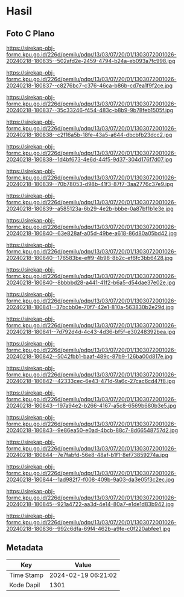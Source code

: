 # Hasil

## Foto C Plano

https://sirekap-obj-formc.kpu.go.id/226d/pemilu/pdpr/13/03/07/20/01/1303072001026-20240218-180835--502afd2e-2459-4794-b24a-eb093a7fc998.jpg

https://sirekap-obj-formc.kpu.go.id/226d/pemilu/pdpr/13/03/07/20/01/1303072001026-20240218-180837--c8276bc7-c376-46ca-b86b-cd7ea1f9f2ce.jpg

https://sirekap-obj-formc.kpu.go.id/226d/pemilu/pdpr/13/03/07/20/01/1303072001026-20240218-180837--35c33246-f454-483c-b8b9-9b78feb1505f.jpg

https://sirekap-obj-formc.kpu.go.id/226d/pemilu/pdpr/13/03/07/20/01/1303072001026-20240218-180838--c2f16a5b-18fe-43a5-a644-dbcbfb23dcc2.jpg

https://sirekap-obj-formc.kpu.go.id/226d/pemilu/pdpr/13/03/07/20/01/1303072001026-20240218-180838--1d4bf673-4e6d-44f5-9d37-304d176f7d07.jpg

https://sirekap-obj-formc.kpu.go.id/226d/pemilu/pdpr/13/03/07/20/01/1303072001026-20240218-180839--70b78053-d98b-41f3-87f7-3aa2776c37e9.jpg

https://sirekap-obj-formc.kpu.go.id/226d/pemilu/pdpr/13/03/07/20/01/1303072001026-20240218-180839--a585123a-6b29-4e2b-bbbe-0a87bf1b1e3e.jpg

https://sirekap-obj-formc.kpu.go.id/226d/pemilu/pdpr/13/03/07/20/01/1303072001026-20240218-180840--63e828af-a05d-49be-a618-86d80a05bd42.jpg

https://sirekap-obj-formc.kpu.go.id/226d/pemilu/pdpr/13/03/07/20/01/1303072001026-20240218-180840--176583be-eff9-4b98-8b2c-ef6fc3bb6428.jpg

https://sirekap-obj-formc.kpu.go.id/226d/pemilu/pdpr/13/03/07/20/01/1303072001026-20240218-180840--8bbbbd28-a441-41f2-b6a5-d54dae37e02e.jpg

https://sirekap-obj-formc.kpu.go.id/226d/pemilu/pdpr/13/03/07/20/01/1303072001026-20240218-180841--37bcbb0e-70f7-42e1-810a-563830b2e29d.jpg

https://sirekap-obj-formc.kpu.go.id/226d/pemilu/pdpr/13/03/07/20/01/1303072001026-20240218-180841--7d792d4d-4c43-4d36-bf5f-e30248392bea.jpg

https://sirekap-obj-formc.kpu.go.id/226d/pemilu/pdpr/13/03/07/20/01/1303072001026-20240218-180842--5042fbb1-baaf-489c-87b9-126ba00d817e.jpg

https://sirekap-obj-formc.kpu.go.id/226d/pemilu/pdpr/13/03/07/20/01/1303072001026-20240218-180842--42333cec-6e43-471d-9a6c-27cac6cd47f8.jpg

https://sirekap-obj-formc.kpu.go.id/226d/pemilu/pdpr/13/03/07/20/01/1303072001026-20240218-180843--197a94e2-b266-4167-a5c8-6569b680b3e5.jpg

https://sirekap-obj-formc.kpu.go.id/226d/pemilu/pdpr/13/03/07/20/01/1303072001026-20240218-180843--9e86ea50-e0ad-4bcb-88c7-8d66548757d2.jpg

https://sirekap-obj-formc.kpu.go.id/226d/pemilu/pdpr/13/03/07/20/01/1303072001026-20240218-180844--7e7fabfd-56e8-48af-b1f1-8ef73859274a.jpg

https://sirekap-obj-formc.kpu.go.id/226d/pemilu/pdpr/13/03/07/20/01/1303072001026-20240218-180844--1ad982f7-f008-409b-9a03-da3e05f3c2ec.jpg

https://sirekap-obj-formc.kpu.go.id/226d/pemilu/pdpr/13/03/07/20/01/1303072001026-20240218-180845--921a4722-aa3d-4e14-80a7-e1de1d83b942.jpg

https://sirekap-obj-formc.kpu.go.id/226d/pemilu/pdpr/13/03/07/20/01/1303072001026-20240218-180836--992c6dfa-69f4-462b-a9fe-c0f220abfee1.jpg


## Metadata

| Key        | Value               |
| ---------- | ------------------- |
| Time Stamp | 2024-02-19 06:21:02 |
| Kode Dapil | 1301                |



